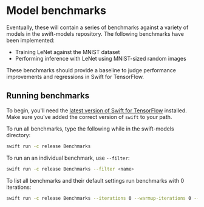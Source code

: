 # Model benchmarks

Eventually, these will contain a series of benchmarks against a variety of models in the 
swift-models repository. The following benchmarks have been implemented:

- Training LeNet against the MNIST dataset
- Performing inference with LeNet using MNIST-sized random images

These benchmarks should provide a baseline to judge performance improvements and regressions in 
Swift for TensorFlow.

## Running benchmarks

To begin, you'll need the [latest version of Swift for
TensorFlow](https://github.com/tensorflow/swift/blob/master/Installation.md)
installed. Make sure you've added the correct version of `swift` to your path.

To run all benchmarks, type the following while in the swift-models directory:

```sh
swift run -c release Benchmarks
```

To run an an individual benchmark, use `--filter`:

```sh
swift run -c release Benchmarks --filter <name>
```

To list all benchmarks and their default settings run benchmarks with 0 iterations: 

```sh
swift run -c release Benchmarks --iterations 0 --warmup-iterations 0 --columns name 
```
